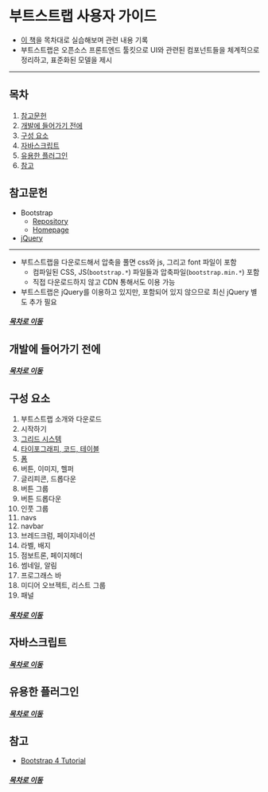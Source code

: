 부트스트랩 사용자 가이드
=====
* [이 책](https://book.naver.com/bookdb/book_detail.nhn?bid=7530149)을 목차대로 실습해보며 관련 내용 기록
* 부트스트랩은 오픈소스 프론트엔드 툴킷으로 UI와 관련된 컴포넌트들을 체계적으로 정리하고, 표준화된 모델을 제시
- - -
## 목차
1. [참고문헌](#참고문헌)
2. [개발에 들어가기 전에](#개발에-들어가기-전에)
3. [구성 요소](#구성-요소)
4. [자바스크립트](#자바스크립트)
5. [유용한 플러그인](#유용한-플러그인)
5. [참고](#참고)

## 참고문헌
* Bootstrap
	* [Repository](https://github.com/twbs)
	* [Homepage](https://getbootstrap.com/)
* [jQuery](https://jquery.com/download/)

- - -
* 부트스트랩을 다운로드해서 압축을 풀면 css와 js, 그리고 font 파일이 포함
	* 컴파일된 CSS, JS(`bootstrap.*`) 파일들과 압축파일(`bootstrap.min.*`) 포함
	* 직접 다운로드하지 않고 CDN 통해서도 이용 가능
* 부트스트랩은 jQuery를 이용하고 있지만, 포함되어 있지 않으므로 최신 jQuery 별도 추가 필요

##### [목차로 이동](#목차)

## 개발에 들어가기 전에


##### [목차로 이동](#목차)

## 구성 요소
1. 부트스트랩 소개와 다운로드
2. 시작하기
3. [그리드 시스템](./docs/ch02_03.md)
4. [타이포그래피, 코드, 테이블](./docs/ch02_04.md)
5. [폼](./docs/ch02_05.md)
6. 버튼, 이미지, 헬퍼
7. 글리피콘, 드롭다운
8. 버튼 그룹
9. 버튼 드롭다운
10. 인풋 그룹
11. navs
12. navbar
13. 브레드크럼, 페이지네이션
14. 라벨, 배지
15. 점보트론, 페이지헤더
16. 썸네일, 알림
17. 프로그래스 바
18. 미디어 오브젝트, 리스트 그룹
19. 패널

##### [목차로 이동](#목차)

## 자바스크립트


##### [목차로 이동](#목차)

## 유용한 플러그인


##### [목차로 이동](#목차)

## 참고
* [Bootstrap 4 Tutorial](https://www.w3schools.com/bootstrap4/default.asp)

##### [목차로 이동](#목차)
